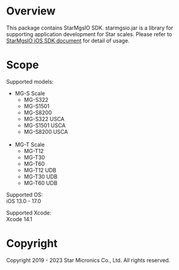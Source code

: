 # Overview
This package contains StarMgsIO SDK.
starmgsio.jar is a library for supporting application development for Star scales. Please refer to [StarMgsIO iOS SDK document](https://www.star-m.jp/products/s_print/sdk/starmgsio_sdk/manual/ios/en/index.html) for detail of usage. 


# Scope
Supported models:
- MG-S Scale
    - MG-S322
    - MG-S1501
    - MG-S8200
    - MG-S322 USCA
    - MG-S1501 USCA
    - MG-S8200 USCA<br><br>
- MG-T Scale
    - MG-T12
    - MG-T30
    - MG-T60
    - MG-T12 UDB
    - MG-T30 UDB
    - MG-T60 UDB

Supported OS:<br>
iOS 13.0 - 17.0<br>

Supported Xcode:<br>
Xcode 14.1

# Copyright<br>
Copyright 2019 - 2023 Star Micronics Co., Ltd. All rights reserved.